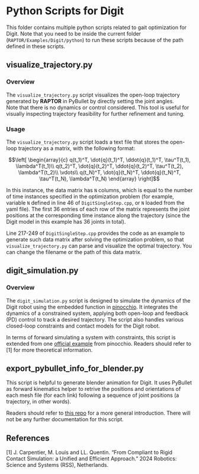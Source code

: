 # Python Scripts for Digit

This folder contains multiple python scripts related to gait optimization for Digit.
Note that you need to be inside the current folder (`RAPTOR/Examples/Digit/python`) to run these scripts because of the path defined in these scripts.

## visualize_trajectory.py

### Overview
The `visualize_trajectory.py` script visualizes the open-loop trajectory generated by **RAPTOR** in PyBullet by directly setting the joint angles.  
Note that there is no dynamics or control considered.
This tool is useful for visually inspecting trajectory feasibility for further refinement and tuning.

### Usage
The `visualize_trajectory.py` script loads a text file that stores the open-loop trajectory as a matrix, with the following format:

```math
\left[
\begin{array}{c}
q(t_1)^T, \dot{q}(t_1)^T, \ddot{q}(t_1)^T, \tau^T(t_1), \lambda^T(t_1)\\
q(t_2)^T, \dot{q}(t_2)^T, \ddot{q}(t_2)^T, \tau^T(t_2), \lambda^T(t_2)\\
\vdots\\
q(t_N)^T, \dot{q}(t_N)^T, \ddot{q}(t_N)^T, \tau^T(t_N), \lambda^T(t_N)
\end{array}
\right]
```

In this instance, the data matrix has `N` columns, which is equal to the number of time instances specified in the optimization problem (for example, variable `N` defined in line 46 of `DigitSingleStep.cpp`, or `N` loaded from the yaml file).
The first 36 entries of each row of the matrix represents the joint positions at the corresponding time instance along the trajectory (since the Digit model in this example has 36 joints in total).

Line 217-249 of `DigitSingleStep.cpp` provides the code as an example to generate such data matrix after solving the optimization problem, so that `visualize_trajectory.py` can parse and visualize the optimal trajectory.
You can change the filename or the path of this data matrix.

## digit_simulation.py

### Overview
The `digit_simulation.py` script is designed to simulate the dynamics of the Digit robot using the embedded function in [pinocchio](https://github.com/stack-of-tasks/pinocchio/). 
It integrates the dynamics of a constrained system, applying both open-loop and feedback (PD) control to track a desired trajectory. 
The script also handles various closed-loop constraints and contact models for the Digit robot.

In terms of forward simulating a system with constraints, this script is extended from one [official example](https://github.com/stack-of-tasks/pinocchio/blob/master/examples/simulation-closed-kinematic-chains.py) from pinocchio.
Readers should refer to [1] for more theoretical information.

<!-- ### Usage
Similarly to `visualize_trajectory.py`, `digit_simulation.py` also requires an data matrix that stores the  -->

## export_pybullet_info_for_blender.py
This script is helpful to generate blender animation for Digit.
It uses PyBullet as forward kinematics helper to retrive the positions and orientations of each mesh file (for each link) following a sequence of joint positions (a trajectory, in other words).

Readers should refer to [this repo](https://github.com/huy-ha/pybullet-blender-recorder) for a more general introduction.
There will not be any further documentation  for this script.

## References

[1] J. Carpentier, M. Louis and LL. Quentin. “From Compliant to Rigid Contact Simulation: a Unified and Efficient Approach.” 2024 Robotics: Science and Systems (RSS), Netherlands.